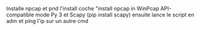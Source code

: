 Installe npcap et pnd l'install coche "install npcap in WinPcap API-compatible mode 
Py 3 
et Scapy (pip install scapy) 
ensuite lance le script en adm 
et ping l'ip sur un autre cmd 

